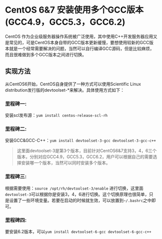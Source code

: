 # CentOS 6&7 安装使用多个GCC版本(GCC4.9，GCC5.3，GCC6.2)
CentOS 作为企业级服务器操作系统被广泛使用，其中使用C++开发服务器应用又是常见的，可是CentOS本身自带的GCC版本更新缓慢，要想使用较新的GCC版本就是一个经常需要解决的问题，当然可以自行编译GCC源码，但是比较麻烦，而且很难做到多个GCC版本之间进行切换。<br>

## 实现方法

从CentOS6开始，CentOS自身提供了一种方式可以使用Scientific Linux distribution发行版的devtoolset-*来解决。具体使用方式如下：<br>

### 里程碑一:
安装scl发布源：``yum install centos-release-scl-rh``<br>

### 里程碑二:
安装GCC&GCC-C++：``yum install devtoolset-3-gcc devtoolset-3-gcc-c++``<br>

> 这里面devtoolset-3是第3个版本，目前针对CentOS6&7支持3，4，6三个版本，分别对应GCC4.9，GCC5.3，GCC6.2，用户可以根据自己的需要选择安装哪一个版本，当然可以同时安装多个版本。

### 里程碑三:
根据需要使用：``source /opt/rh/devtoolset-3/enable`` 进行切换，这里面``devtoolset-3``可以根据你是安装3，4，6进行切换。这个切换原理也很简单，只是设置了一些环境变量。若要在启动的时候就生效，可以放置到``~/.bashrc``之中即可。

### 里程碑四:
要安装6.2版本，可以``yum install devtoolset-6-gcc devtoolset-6-gcc-c++``